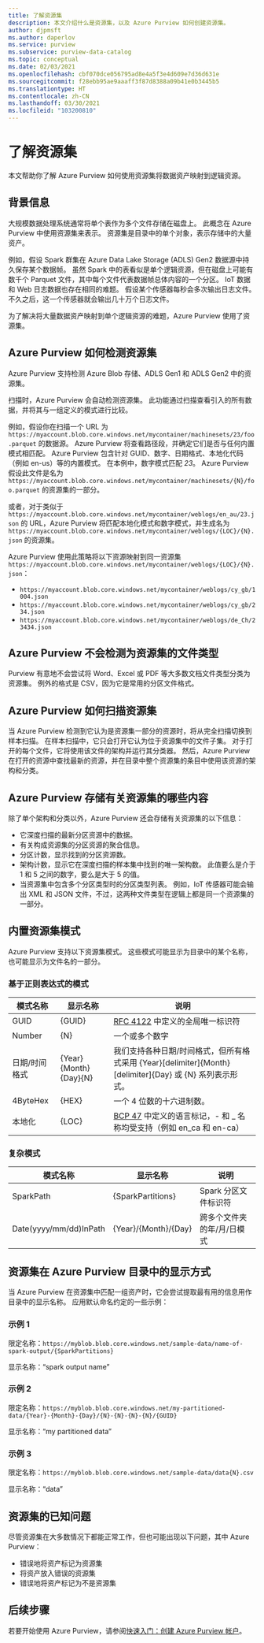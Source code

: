 ```yaml
---
title: 了解资源集
description: 本文介绍什么是资源集，以及 Azure Purview 如何创建资源集。
author: djpmsft
ms.author: daperlov
ms.service: purview
ms.subservice: purview-data-catalog
ms.topic: conceptual
ms.date: 02/03/2021
ms.openlocfilehash: cbf070dce056795ad8e4a5f3e4d609e7d36d631e
ms.sourcegitcommit: f28ebb95ae9aaaff3f87d8388a09b41e0b3445b5
ms.translationtype: HT
ms.contentlocale: zh-CN
ms.lasthandoff: 03/30/2021
ms.locfileid: "103200810"
---
```

# <a name="understanding-resource-sets"></a>了解资源集

本文帮助你了解 Azure Purview 如何使用资源集将数据资产映射到逻辑资源。
## <a name="background-info"></a>背景信息

大规模数据处理系统通常将单个表作为多个文件存储在磁盘上。 此概念在 Azure Purview 中使用资源集来表示。 资源集是目录中的单个对象，表示存储中的大量资产。

例如，假设 Spark 群集在 Azure Data Lake Storage (ADLS) Gen2 数据源中持久保存某个数据帧。 虽然 Spark 中的表看似是单个逻辑资源，但在磁盘上可能有数千个 Parquet 文件，其中每个文件代表数据帧总体内容的一个分区。 IoT 数据和 Web 日志数据也存在相同的难题。 假设某个传感器每秒会多次输出日志文件。 不久之后，这一个传感器就会输出几十万个日志文件。

为了解决将大量数据资产映射到单个逻辑资源的难题，Azure Purview 使用了资源集。

## <a name="how-azure-purview-detects-resource-sets"></a>Azure Purview 如何检测资源集

Azure Purview 支持检测 Azure Blob 存储、ADLS Gen1 和 ADLS Gen2 中的资源集。

扫描时，Azure Purview 会自动检测资源集。 此功能通过扫描查看引入的所有数据，并将其与一组定义的模式进行比较。

例如，假设你在扫描一个 URL 为 `https://myaccount.blob.core.windows.net/mycontainer/machinesets/23/foo.parquet` 的数据源。 Azure Purview 将查看路径段，并确定它们是否与任何内置模式相匹配。 Azure Purview 包含针对 GUID、数字、日期格式、本地化代码（例如 en-us）等的内置模式。 在本例中，数字模式匹配 *23*。 Azure Purview 假设此文件是名为 `https://myaccount.blob.core.windows.net/mycontainer/machinesets/{N}/foo.parquet` 的资源集的一部分。

或者，对于类似于 `https://myaccount.blob.core.windows.net/mycontainer/weblogs/en_au/23.json` 的 URL，Azure Purview 将匹配本地化模式和数字模式，并生成名为 `https://myaccount.blob.core.windows.net/mycontainer/weblogs/{LOC}/{N}.json` 的资源集。

Azure Purview 使用此策略将以下资源映射到同一资源集 `https://myaccount.blob.core.windows.net/mycontainer/weblogs/{LOC}/{N}.json`：

- `https://myaccount.blob.core.windows.net/mycontainer/weblogs/cy_gb/1004.json`
- `https://myaccount.blob.core.windows.net/mycontainer/weblogs/cy_gb/234.json`
- `https://myaccount.blob.core.windows.net/mycontainer/weblogs/de_Ch/23434.json`

## <a name="file-types-that-azure-purview-will-not-detect-as-resource-sets"></a>Azure Purview 不会检测为资源集的文件类型

Purview 有意地不会尝试将 Word、Excel 或 PDF 等大多数文档文件类型分类为资源集。 例外的格式是 CSV，因为它是常用的分区文件格式。

## <a name="how-azure-purview-scans-resource-sets"></a>Azure Purview 如何扫描资源集

当 Azure Purview 检测到它认为是资源集一部分的资源时，将从完全扫描切换到样本扫描。 在样本扫描中，它只会打开它认为位于资源集中的文件子集。 对于打开的每个文件，它将使用该文件的架构并运行其分类器。 然后，Azure Purview 在打开的资源中查找最新的资源，并在目录中整个资源集的条目中使用该资源的架构和分类。

## <a name="what-azure-purview-stores-about-resource-sets"></a>Azure Purview 存储有关资源集的哪些内容

除了单个架构和分类以外，Azure Purview 还会存储有关资源集的以下信息：

- 它深度扫描的最新分区资源中的数据。
- 有关构成资源集的分区资源的聚合信息。
- 分区计数，显示找到的分区资源数。
- 架构计数，显示它在深度扫描的样本集中找到的唯一架构数。 此值要么是介于 1 和 5 之间的数字，要么是大于 5 的值。
- 当资源集中包含多个分区类型时的分区类型列表。 例如，IoT 传感器可能会输出 XML 和 JSON 文件，不过，这两种文件类型在逻辑上都是同一个资源集的一部分。

## <a name="built-in-resource-set-patterns"></a>内置资源集模式

Azure Purview 支持以下资源集模式。 这些模式可能显示为目录中的某个名称，也可能显示为文件名的一部分。
### <a name="regex-based-patterns"></a>基于正则表达式的模式

| 模式名称 | 显示名称 | 说明 |
|--------------|--------------|-------------|
| GUID         | {GUID}       | [RFC 4122](https://tools.ietf.org/html/rfc4122) 中定义的全局唯一标识符 |
| Number       | {N}          | 一个或多个数字 |
| 日期/时间格式 | {Year}{Month}{Day}{N}     | 我们支持各种日期/时间格式，但所有格式采用 {Year}[delimiter]{Month}[delimiter]{Day} 或 {N} 系列表示形式。 |
| 4ByteHex     | {HEX}        | 一个 4 位数的十六进制数。 |
| 本地化 | {LOC}        | [BCP 47](https://tools.ietf.org/html/bcp47) 中定义的语言标记，- 和 _ 名称均受支持（例如 en_ca 和 en-ca） |

### <a name="complex-patterns"></a>复杂模式

| 模式名称 | 显示名称 | 说明 |
|--------------|--------------|-------------|
| SparkPath    | {SparkPartitions} | Spark 分区文件标识符 |
| Date(yyyy/mm/dd)InPath  | {Year}/{Month}/{Day} | 跨多个文件夹的年/月/日模式 |


## <a name="how-resource-sets-are-displayed-in-the-azure-purview-catalog"></a>资源集在 Azure Purview 目录中的显示方式

当 Azure Purview 在资源集中匹配一组资产时，它会尝试提取最有用的信息用作目录中的显示名称。 应用默认命名约定的一些示例： 

### <a name="example-1"></a>示例 1

限定名称：`https://myblob.blob.core.windows.net/sample-data/name-of-spark-output/{SparkPartitions}`

显示名称：“spark output name”

### <a name="example-2"></a>示例 2

限定名称：`https://myblob.blob.core.windows.net/my-partitioned-data/{Year}-{Month}-{Day}/{N}-{N}-{N}-{N}/{GUID}`

显示名称：“my partitioned data”

### <a name="example-3"></a>示例 3

限定名称：`https://myblob.blob.core.windows.net/sample-data/data{N}.csv`

显示名称：“data”

## <a name="known-issues-with-resource-sets"></a>资源集的已知问题

尽管资源集在大多数情况下都能正常工作，但也可能出现以下问题，其中 Azure Purview：

- 错误地将资产标记为资源集
- 将资产放入错误的资源集
- 错误地将资产标记为不是资源集

## <a name="next-steps"></a>后续步骤

若要开始使用 Azure Purview，请参阅[快速入门：创建 Azure Purview 帐户](create-catalog-portal.md)。
